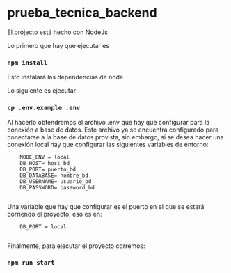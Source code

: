 # prueba_tecnica_backend

El projecto está hecho con NodeJs

Lo primero que hay que ejecutar es 

### `npm install`

Esto instalará las dependencias de node

Lo siguiente es ejecutar 

### `cp .env.example .env`

Al hacerlo obtendremos el archivo .env que hay que configurar para
la conexión a base de datos. Este archivo ya se encuentra configurado para 
conectarse a la base de datos provista, sin embargo, si se desea hacer una conexión local
hay que configurar las siguientes variables de entorno: 

```
    NODE_ENV = local
    DB_HOST= host_bd
    DB_PORT= puerto_bd
    DB_DATABASE= nombre_bd
    DB_USERNAME= usuario_bd
    DB_PASSWORD= password_bd
    
```

Una variable que hay que configurar es el puerto en el que se estará corriendo el proyecto, eso es en:

```
    DB_PORT = local
    
```

Finalmente, para ejecutar el proyecto corremos:

### `npm run start`